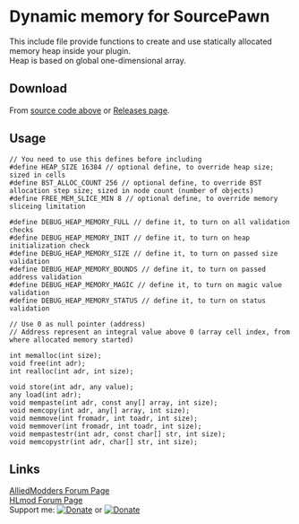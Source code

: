 # Dynamic memory for SourcePawn
This include file provide functions to create and use statically allocated memory heap inside your plugin.  
Heap is based on global one-dimensional array.
## Download
From [source code above](https://github.com/Kailo97/sp-dynamic-memory/blob/master/memory.inc) or [Releases page](https://github.com/Kailo97/sp-dynamic-memory/releases).
## Usage
```sourcepawn
// You need to use this defines before including
#define HEAP_SIZE 16384 // optional define, to override heap size; sized in cells
#define BST_ALLOC_COUNT 256 // optional define, to override BST allocation step size; sized in node count (number of objects)
#define FREE_MEM_SLICE_MIN 8 // optional define, to override memory sliceing limitation

#define DEBUG_HEAP_MEMORY_FULL // define it, to turn on all validation checks
#define DEBUG_HEAP_MEMORY_INIT // define it, to turn on heap initialization check
#define DEBUG_HEAP_MEMORY_SIZE // define it, to turn on passed size validation
#define DEBUG_HEAP_MEMORY_BOUNDS // define it, to turn on passed address validation
#define DEBUG_HEAP_MEMORY_MAGIC // define it, to turn on magic value validation
#define DEBUG_HEAP_MEMORY_STATUS // define it, to turn on status validation

// Use 0 as null pointer (address)
// Address represent an integral value above 0 (array cell index, from where allocated memory started)

int memalloc(int size);
void free(int adr);
int realloc(int adr, int size);

void store(int adr, any value);
any load(int adr);
void mempaste(int adr, const any[] array, int size);
void memcopy(int adr, any[] array, int size);
void memmove(int fromadr, int toadr, int size);
void memmover(int fromadr, int toadr, int size);
void mempastestr(int adr, const char[] str, int size);
void memcopystr(int adr, char[] str, int size);
```
## Links
[AlliedModders Forum Page][1]  
[HLmod Forum Page][2]  
Support me: [![Donate](https://img.shields.io/badge/Donate-PayPal-green.svg)][3] or [![Donate](https://img.shields.io/badge/Donate-Qiwi-green.svg)][4]

[1]: https://forums.alliedmods.net/showthread.php?t=318387
[2]: https://hlmod.ru/resources/inc-dynamic-memory-heap.1301/
[3]: https://www.paypal.me/KailoTM
[4]: https://qiwi.me/kailo
